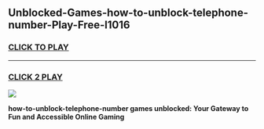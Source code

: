 
## Unblocked-Games-how-to-unblock-telephone-number-Play-Free-l1016
<h3>
<a href="https://premium76.site?title=how-to-unblock-telephone-number&ref=20M">CLICK TO PLAY</a></h3>
<hr>

<h3>
<a href="https://premium76.site?title=how-to-unblock-telephone-number&ref=20M">CLICK 2 PLAY</a>
  
</h3>

<a href="https://premium76.site?title=how-to-unblock-telephone-number&ref=19M"><img src="https://clearcache.store/games.png"></a>


**how-to-unblock-telephone-number games unblocked: Your Gateway to Fun and Accessible Online Gaming**
